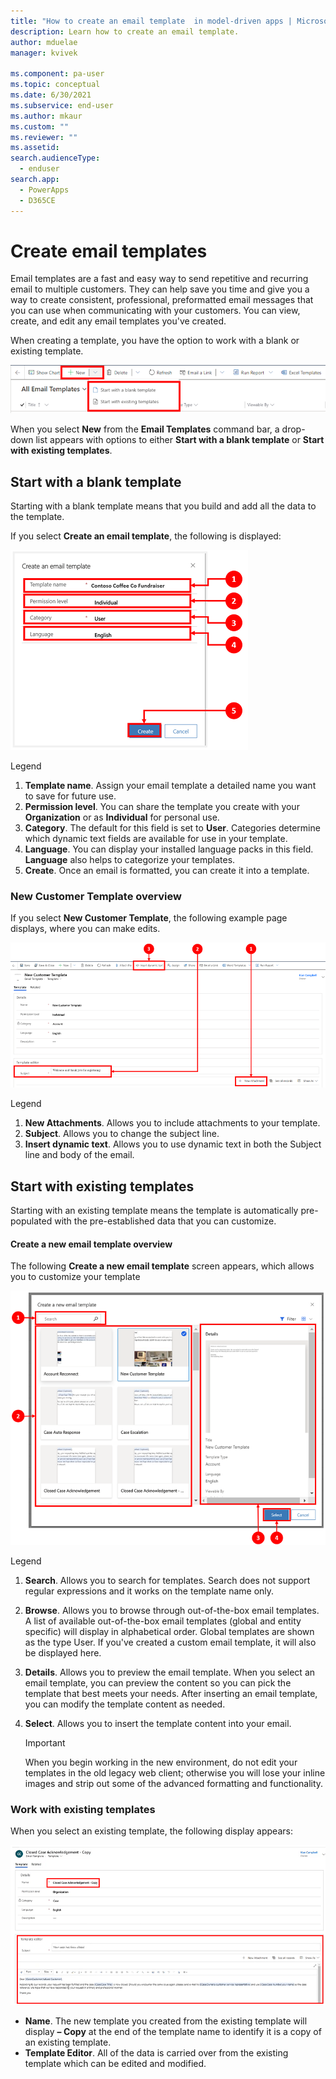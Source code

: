 ```yaml
---
title: "How to create an email template  in model-driven apps | MicrosoftDocs"
description: Learn how to create an email template.
author: mduelae
manager: kvivek

ms.component: pa-user
ms.topic: conceptual
ms.date: 6/30/2021
ms.subservice: end-user
ms.author: mkaur
ms.custom: ""
ms.reviewer: ""
ms.assetid: 
search.audienceType: 
  - enduser
search.app: 
  - PowerApps
  - D365CE
---
```


# Create email templates

Email templates are a fast and easy way to send repetitive and recurring email to multiple customers. They can help save you time and give you a way to create consistent, professional, preformatted email messages that you can use when communicating with your customers. You can view, create, and edit any email templates you've created.

When creating a template, you have the option to work with a blank or existing template.

   ![Create an email template.](media\email-how-to-create-an-email-template-1a.png "Create an email template")

When you select **New** from the **Email Templates** command bar, a drop-down list appears with options to either **Start with a blank template** or **Start with existing templates**.

## Start with a blank template

Starting with a blank template means that you build and add all the data to the template.

If you select **Create an email template**, the following is displayed:

   ![Start with a blank template option.](media\email-create-an-email-template-1a.png "Start  with a blank template option")

Legend 
   1. **Template name**. Assign your email template a detailed name you want to save for future use.
   2. **Permission level**. You can share the template you create with your **Organization** or as  **Individual** for personal use.
   3. **Category**. The default for this field is set to **User**. Categories determine which dynamic text fields are available for use in your template.
   4. **Language**. You can display your installed language packs in this field. **Language** also helps to categorize your templates. 
   5. **Create**. Once an email is formatted, you can create it into a template.
   
### New Customer Template overview

If you select **New Customer Template**, the following example page displays, where you can make edits. 

   ![New Customer Template.](media\email-new-customer-template-1c.png "New Customer Template")

Legend 
   1. **New Attachments**. Allows you to include attachments to your template. 
   2. **Subject**. Allows you to change the subject line.
   3. **Insert dynamic text**. Allows you to use dynamic text in both the Subject line and body of the email.

## Start with existing templates

Starting with an existing template means the template is automatically pre-populated with the pre-established data that you can customize. 

#### Create a new email template overview

The following **Create a new email template** screen appears, which allows you to customize your template

  ![Start with existing templates.](media\email-start-with-existing-templates-1a.png "Start with existing templates")

   Legend
   1. **Search**. Allows you to search for templates. Search does not support regular expressions and it works on the template name only.
   2. **Browse**. Allows you to browse through out-of-the-box email templates. A list of available out-of-the-box email templates (global and entity specific) will display in alphabetical order. Global templates are shown as the type User. If you've created a custom email template, it will also be displayed here. 
   3. **Details**. Allows you to preview the email template.  When you select an email template, you can preview the content so you can pick the template that best meets your needs. After inserting an email template, you can modify the template content as needed.
   3. **Select**. Allows you to insert the template content into your email.

      > [!Important] 
      > When you begin working in the new environment, do not edit your templates in the old legacy web client; otherwise you will lose your inline images and strip out some of the advanced formatting and functionality.

### Work with existing templates

When you select an existing template, the following display appears:

   ![Creating email template copies.](media\email-template-copy-1a.png "Creating email template copies")

   - **Name**. The new template you created from the existing template will display **– Copy** at the end of the template name to identify it is a copy of an existing template.
   - **Template Editor**. All of the data is carried over from the existing template which can be edited and modified.
